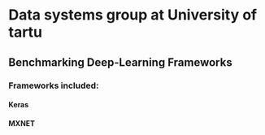 # Data systems group at University of tartu
## Benchmarking Deep-Learning Frameworks
### Frameworks included:
#### Keras
#### MXNET
#### 
